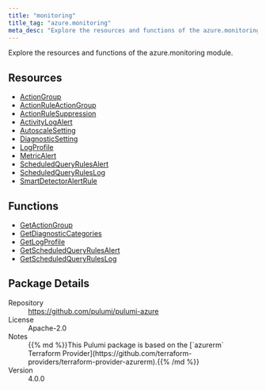 ```yaml
---
title: "monitoring"
title_tag: "azure.monitoring"
meta_desc: "Explore the resources and functions of the azure.monitoring module."
---
```


<!-- WARNING: this file was generated by Pulumi Docs Generator. -->
<!-- Do not edit by hand unless you're certain you know what you are doing! -->

Explore the resources and functions of the azure.monitoring module.

<h2 id="resources">Resources</h2>
<ul class="api">
    <li><a href="actiongroup" title="ActionGroup"><span class="symbol resource"></span>ActionGroup</a></li>
    <li><a href="actionruleactiongroup" title="ActionRuleActionGroup"><span class="symbol resource"></span>ActionRuleActionGroup</a></li>
    <li><a href="actionrulesuppression" title="ActionRuleSuppression"><span class="symbol resource"></span>ActionRuleSuppression</a></li>
    <li><a href="activitylogalert" title="ActivityLogAlert"><span class="symbol resource"></span>ActivityLogAlert</a></li>
    <li><a href="autoscalesetting" title="AutoscaleSetting"><span class="symbol resource"></span>AutoscaleSetting</a></li>
    <li><a href="diagnosticsetting" title="DiagnosticSetting"><span class="symbol resource"></span>DiagnosticSetting</a></li>
    <li><a href="logprofile" title="LogProfile"><span class="symbol resource"></span>LogProfile</a></li>
    <li><a href="metricalert" title="MetricAlert"><span class="symbol resource"></span>MetricAlert</a></li>
    <li><a href="scheduledqueryrulesalert" title="ScheduledQueryRulesAlert"><span class="symbol resource"></span>ScheduledQueryRulesAlert</a></li>
    <li><a href="scheduledqueryruleslog" title="ScheduledQueryRulesLog"><span class="symbol resource"></span>ScheduledQueryRulesLog</a></li>
    <li><a href="smartdetectoralertrule" title="SmartDetectorAlertRule"><span class="symbol resource"></span>SmartDetectorAlertRule</a></li>
</ul>

<h2 id="functions">Functions</h2>
<ul class="api">
    <li><a href="getactiongroup" title="GetActionGroup"><span class="symbol function"></span>GetActionGroup</a></li>
    <li><a href="getdiagnosticcategories" title="GetDiagnosticCategories"><span class="symbol function"></span>GetDiagnosticCategories</a></li>
    <li><a href="getlogprofile" title="GetLogProfile"><span class="symbol function"></span>GetLogProfile</a></li>
    <li><a href="getscheduledqueryrulesalert" title="GetScheduledQueryRulesAlert"><span class="symbol function"></span>GetScheduledQueryRulesAlert</a></li>
    <li><a href="getscheduledqueryruleslog" title="GetScheduledQueryRulesLog"><span class="symbol function"></span>GetScheduledQueryRulesLog</a></li>
</ul>

<h2 id="package-details">Package Details</h2>
<dl class="package-details">
	<dt>Repository</dt>
	<dd><a href="https://github.com/pulumi/pulumi-azure">https://github.com/pulumi/pulumi-azure</a></dd>
	<dt>License</dt>
	<dd>Apache-2.0</dd>
	<dt>Notes</dt>
	<dd>{{% md %}}This Pulumi package is based on the [`azurerm` Terraform Provider](https://github.com/terraform-providers/terraform-provider-azurerm).{{% /md %}}</dd>
	<dt>Version</dt>
	<dd>4.0.0</dd>
</dl>

